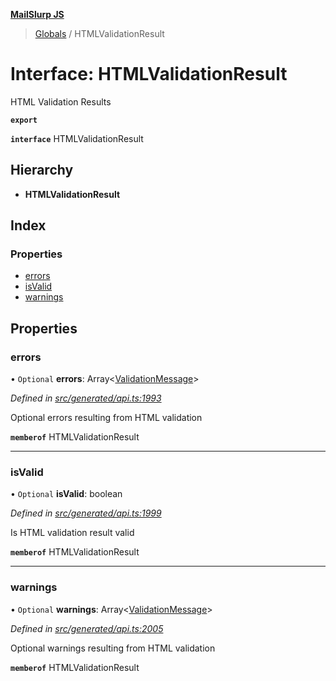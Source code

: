 **[MailSlurp JS](../README.md)**

> [Globals](../README.md) / HTMLValidationResult

# Interface: HTMLValidationResult

HTML Validation Results

**`export`** 

**`interface`** HTMLValidationResult

## Hierarchy

* **HTMLValidationResult**

## Index

### Properties

* [errors](htmlvalidationresult.md#errors)
* [isValid](htmlvalidationresult.md#isvalid)
* [warnings](htmlvalidationresult.md#warnings)

## Properties

### errors

• `Optional` **errors**: Array\<[ValidationMessage](validationmessage.md)>

*Defined in [src/generated/api.ts:1993](https://github.com/mailslurp/mailslurp-client/blob/c83a162/src/generated/api.ts#L1993)*

Optional errors resulting from HTML validation

**`memberof`** HTMLValidationResult

___

### isValid

• `Optional` **isValid**: boolean

*Defined in [src/generated/api.ts:1999](https://github.com/mailslurp/mailslurp-client/blob/c83a162/src/generated/api.ts#L1999)*

Is HTML validation result valid

**`memberof`** HTMLValidationResult

___

### warnings

• `Optional` **warnings**: Array\<[ValidationMessage](validationmessage.md)>

*Defined in [src/generated/api.ts:2005](https://github.com/mailslurp/mailslurp-client/blob/c83a162/src/generated/api.ts#L2005)*

Optional warnings resulting from HTML validation

**`memberof`** HTMLValidationResult
